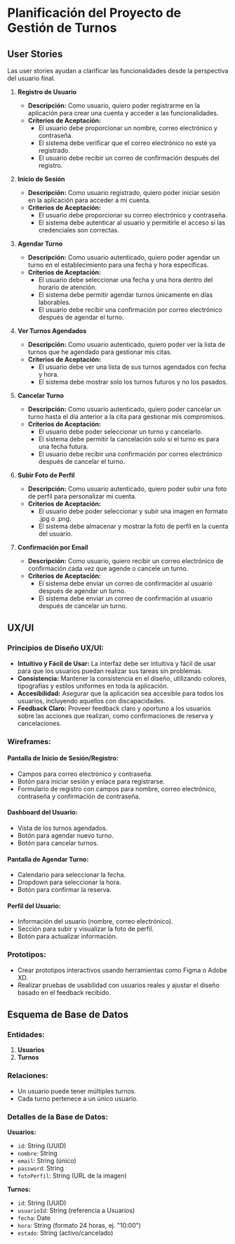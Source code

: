 # Planificación del Proyecto de Gestión de Turnos

## User Stories

Las user stories ayudan a clarificar las funcionalidades desde la perspectiva del usuario final.

1. **Registro de Usuario**

   - **Descripción:** Como usuario, quiero poder registrarme en la aplicación para crear una cuenta y acceder a las funcionalidades.
   - **Criterios de Aceptación:**
     - El usuario debe proporcionar un nombre, correo electrónico y contraseña.
     - El sistema debe verificar que el correo electrónico no esté ya registrado.
     - El usuario debe recibir un correo de confirmación después del registro.

2. **Inicio de Sesión**

   - **Descripción:** Como usuario registrado, quiero poder iniciar sesión en la aplicación para acceder a mi cuenta.
   - **Criterios de Aceptación:**
     - El usuario debe proporcionar su correo electrónico y contraseña.
     - El sistema debe autenticar al usuario y permitirle el acceso si las credenciales son correctas.

3. **Agendar Turno**

   - **Descripción:** Como usuario autenticado, quiero poder agendar un turno en el establecimiento para una fecha y hora específicas.
   - **Criterios de Aceptación:**
     - El usuario debe seleccionar una fecha y una hora dentro del horario de atención.
     - El sistema debe permitir agendar turnos únicamente en días laborables.
     - El usuario debe recibir una confirmación por correo electrónico después de agendar el turno.

4. **Ver Turnos Agendados**

   - **Descripción:** Como usuario autenticado, quiero poder ver la lista de turnos que he agendado para gestionar mis citas.
   - **Criterios de Aceptación:**
     - El usuario debe ver una lista de sus turnos agendados con fecha y hora.
     - El sistema debe mostrar solo los turnos futuros y no los pasados.

5. **Cancelar Turno**

   - **Descripción:** Como usuario autenticado, quiero poder cancelar un turno hasta el día anterior a la cita para gestionar mis compromisos.
   - **Criterios de Aceptación:**
     - El usuario debe poder seleccionar un turno y cancelarlo.
     - El sistema debe permitir la cancelación solo si el turno es para una fecha futura.
     - El usuario debe recibir una confirmación por correo electrónico después de cancelar el turno.

6. **Subir Foto de Perfil**

   - **Descripción:** Como usuario autenticado, quiero poder subir una foto de perfil para personalizar mi cuenta.
   - **Criterios de Aceptación:**
     - El usuario debe poder seleccionar y subir una imagen en formato .jpg o .png.
     - El sistema debe almacenar y mostrar la foto de perfil en la cuenta del usuario.

7. **Confirmación por Email**
   - **Descripción:** Como usuario, quiero recibir un correo electrónico de confirmación cada vez que agende o cancele un turno.
   - **Criterios de Aceptación:**
     - El sistema debe enviar un correo de confirmación al usuario después de agendar un turno.
     - El sistema debe enviar un correo de confirmación al usuario después de cancelar un turno.

## UX/UI

### Principios de Diseño UX/UI:

- **Intuitivo y Fácil de Usar:** La interfaz debe ser intuitiva y fácil de usar para que los usuarios puedan realizar sus tareas sin problemas.
- **Consistencia:** Mantener la consistencia en el diseño, utilizando colores, tipografías y estilos uniformes en toda la aplicación.
- **Accesibilidad:** Asegurar que la aplicación sea accesible para todos los usuarios, incluyendo aquellos con discapacidades.
- **Feedback Claro:** Proveer feedback claro y oportuno a los usuarios sobre las acciones que realizan, como confirmaciones de reserva y cancelaciones.

### Wireframes:

#### Pantalla de Inicio de Sesión/Registro:

- Campos para correo electrónico y contraseña.
- Botón para iniciar sesión y enlace para registrarse.
- Formulario de registro con campos para nombre, correo electrónico, contraseña y confirmación de contraseña.

#### Dashboard del Usuario:

- Vista de los turnos agendados.
- Botón para agendar nuevo turno.
- Botón para cancelar turnos.

#### Pantalla de Agendar Turno:

- Calendario para seleccionar la fecha.
- Dropdown para seleccionar la hora.
- Botón para confirmar la reserva.

#### Perfil del Usuario:

- Información del usuario (nombre, correo electrónico).
- Sección para subir y visualizar la foto de perfil.
- Botón para actualizar información.

### Prototipos:

- Crear prototipos interactivos usando herramientas como Figma o Adobe XD.
- Realizar pruebas de usabilidad con usuarios reales y ajustar el diseño basado en el feedback recibido.

## Esquema de Base de Datos

### Entidades:

1. **Usuarios**
2. **Turnos**

### Relaciones:

- Un usuario puede tener múltiples turnos.
- Cada turno pertenece a un único usuario.

### Detalles de la Base de Datos:

**Usuarios:**

- `id`: String (UUID)
- `nombre`: String
- `email`: String (único)
- `password`: String
- `fotoPerfil`: String (URL de la imagen)

**Turnos:**

- `id`: String (UUID)
- `usuarioId`: String (referencia a Usuarios)
- `fecha`: Date
- `hora`: String (formato 24 horas, ej. "10:00")
- `estado`: String (activo/cancelado)
